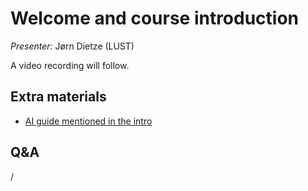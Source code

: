 # Welcome and course introduction

*Presenter:* Jørn Dietze (LUST)

A video recording will follow.

<!--
<video src="https://462000265.lumidata.eu/ai-20250204/recordings/00_Course_Introduction.mp4" controls="controls"></video>
-->

## Extra materials

-   [AI guide mentioned in the intro](https://github.com/Lumi-supercomputer/LUMI-AI-Guide)


## Q&A

/

